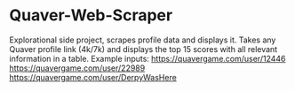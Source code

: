 # Quaver-Web-Scraper
Explorational side project, scrapes profile data and displays it.
Takes any Quaver profile link (4k/7k) and displays the top 15 scores with all relevant information in a table.
Example inputs: https://quavergame.com/user/12446
                https://quavergame.com/user/22989
                https://quavergame.com/user/DerpyWasHere
